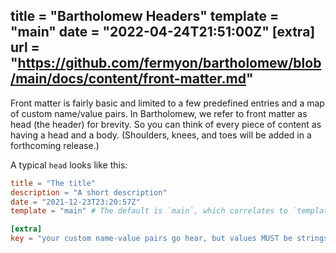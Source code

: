title = "Bartholomew Headers"
template = "main"
date = "2022-04-24T21:51:00Z"
[extra]
url = "https://github.com/fermyon/bartholomew/blob/main/docs/content/front-matter.md"
---

Front matter is fairly basic and limited to a few predefined entries and a map of custom name/value pairs. In Bartholomew, we refer to front matter as head (the header) for brevity. So you can think of every piece of content as having a head and a body. (Shoulders, knees, and toes will be added in a forthcoming release.)

A typical `head` looks like this:

```toml
title = "The title"
description = "A short description"
date = "2021-12-23T23:20:57Z"
template = "main" # The default is `main`, which correlates to `templates/main.hbs`

[extra]
key = "your custom name-value pairs go hear, but values MUST be strings"
```
